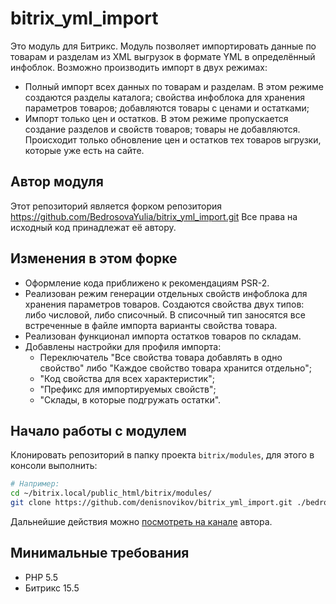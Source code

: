 # bitrix_yml_import

Это модуль для Битрикс. Модуль позволяет импортировать данные по товарам и разделам из XML выгрузок в формате YML в определённый инфоблок.
Возможно производить импорт в двух режимах:

* Полный импорт всех данных по товарам и разделам. В этом режиме создаются разделы каталога; свойства инфоблока для хранения параметров товаров; добавляются товары с ценами и остатками;
* Импорт только цен и остатков. В этом режиме пропускается создание разделов и свойств товаров; товары не добавляются. Происходит только обновление цен и остатков тех товаров ыгрузки, которые уже есть на сайте.

## Автор модуля

Этот репозиторий является форком репозитория https://github.com/BedrosovaYulia/bitrix_yml_import.git Все права на исходный код принадлежат её автору.

## Изменения в этом форке

* Оформление кода приближено к рекомендациям PSR-2.
* Реализован режим генерации отдельных свойств инфоблока для хранения параметров товаров. Создаются свойства двух типов: либо числовой, либо списочный. В списочный тип заносятся все встреченные в файле импорта варианты свойства товара.
* Реализован функционал импорта остатков товаров по складам.
* Добавлены настройки для профиля импорта:
  * Переключатель "Все свойства товара добавлять в одно свойство" либо "Каждое свойство товара хранится отдельно";
  * "Код свойства для всех характеристик";
  * "Префикс для импортируемых свойств";
  * "Склады, в которые подгружать остатки".

## Начало работы с модулем

Клонировать репозиторий в папку проекта `bitrix/modules`, для этого в консоли выполнить:

```bash
# Например:
cd ~/bitrix.local/public_html/bitrix/modules/
git clone https://github.com/denisnovikov/bitrix_yml_import.git ./bedrosova.ymlimport/
```

Дальнейшие действия можно [посмотреть на канале](https://www.youtube.com/watch?v=w5rGb8ATsig) автора.

## Минимальные требования

* PHP 5.5
* Битрикс 15.5
